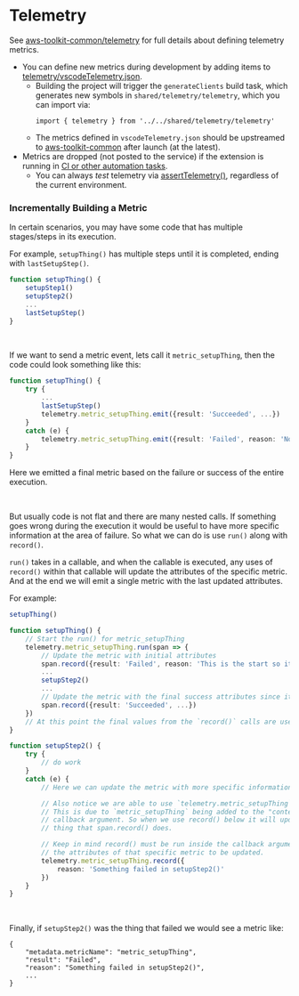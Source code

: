 # Telemetry

See [aws-toolkit-common/telemetry](https://github.com/aws/aws-toolkit-common/tree/main/telemetry#telemetry) for full details about defining telemetry metrics.

-   You can define new metrics during development by adding items to
    [telemetry/vscodeTelemetry.json](https://github.com/aws/aws-toolkit-vscode/blob/21ca0fca26d677f105caef81de2638b2e4796804/src/shared/telemetry/vscodeTelemetry.json).
    -   Building the project will trigger the `generateClients` build task, which generates new symbols in `shared/telemetry/telemetry`, which you can import via:
        ```
        import { telemetry } from '../../shared/telemetry/telemetry'
        ```
    -   The metrics defined in `vscodeTelemetry.json` should be upstreamed to [aws-toolkit-common](https://github.com/aws/aws-toolkit-common/blob/main/telemetry/definitions/commonDefinitions.json) after launch (at the latest).
-   Metrics are dropped (not posted to the service) if the extension is running in [CI or other
    automation tasks](https://github.com/aws/aws-toolkit-vscode/blob/21ca0fca26d677f105caef81de2638b2e4796804/src/shared/vscode/env.ts#L71-L73).
    -   You can always _test_ telemetry via [assertTelemetry()](https://github.com/aws/aws-toolkit-vscode/blob/21ca0fca26d677f105caef81de2638b2e4796804/src/test/testUtil.ts#L164), regardless of the current environment.

### Incrementally Building a Metric

In certain scenarios, you may have some code that has multiple stages/steps in its execution.

For example, `setupThing()` has multiple steps until it is completed, ending with `lastSetupStep()`.

```typescript
function setupThing() {
    setupStep1()
    setupStep2()
    ...
    lastSetupStep()
}
```

<br>

If we want to send a metric event, lets call it `metric_setupThing`, then the code could look something like this:

```typescript
function setupThing() {
    try {
        ...
        lastSetupStep()
        telemetry.metric_setupThing.emit({result: 'Succeeded', ...})
    }
    catch (e) {
        telemetry.metric_setupThing.emit({result: 'Failed', reason: 'Not Really Sure Why' ...})
    }
}
```

Here we emitted a final metric based on the failure or success of the entire execution.

<br>

But usually code is not flat and there are many nested calls. If something goes wrong during the execution it would be useful to have more specific information at the area of failure. So what we can do is use `run()` along with `record()`.

`run()` takes in a callable, and when the callable is executed, any uses of `record()` within that callable will update the
attributes of the specific metric. And at the end we will emit a single metric with the last updated attributes.

For example:

```typescript
setupThing()

function setupThing() {
    // Start the run() for metric_setupThing
    telemetry.metric_setupThing.run(span => {
        // Update the metric with initial attributes
        span.record({result: 'Failed', reason: 'This is the start so it is not successful yet'})
        ...
        setupStep2()
        ...
        // Update the metric with the final success attributes since it made it to the end
        span.record({result: 'Succeeded', ...})
    })
    // At this point the final values from the `record()` calls are used to emit a the final metric
}

function setupStep2() {
    try {
        // do work
    }
    catch (e) {
        // Here we can update the metric with more specific information regarding the failure.

        // Also notice we are able to use `telemetry.metric_setupThing` versus `span`.
        // This is due to `metric_setupThing` being added to the "context" from the above run()
        // callback argument. So when we use record() below it will update the same
        // thing that span.record() does.

        // Keep in mind record() must be run inside the callback argument of run() for
        // the attributes of that specific metric to be updated.
        telemetry.metric_setupThing.record({
            reason: 'Something failed in setupStep2()'
        })
    }
}
```

<br>

Finally, if `setupStep2()` was the thing that failed we would see a metric like:

```
{
    "metadata.metricName": "metric_setupThing",
    "result": "Failed",
    "reason": "Something failed in setupStep2()",
    ...
}
```
